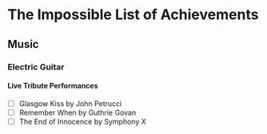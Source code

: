 # The Impossible List of Achievements
## Music
### Electric Guitar
#### Live Tribute Performances
- [ ] Glasgow Kiss by John Petrucci
- [ ] Remember When by Guthrie Govan
- [ ] The End of Innocence by Symphony X